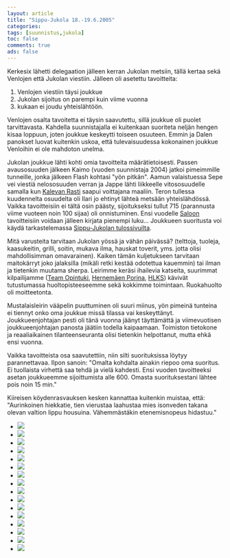 ```yaml
--- 
layout: article 
title: "Sippu-Jukola 18.-19.6.2005" 
categories: 
tags: [suunnistus,jukola]
toc: false 
comments: true 
ads: false 
--- 
```


Kerkesix lähetti delegaation jälleen kerran Jukolan metsiin, tällä
kertaa sekä Venlojen että Jukolan viestiin. Jälleen oli asetettu
tavoitteita:

1.  Venlojen viestiin täysi joukkue
2.  Jukolan sijoitus on parempi kuin viime vuonna
3.  kukaan ei joudu yhteislähtöön.

Venlojen osalta tavoitetta ei täysin saavutettu, sillä joukkue oli
puolet tarvittavasta. Kahdella suunnistajalla ei kuitenkaan suoriteta
neljän hengen kisaa loppuun, joten joukkue keskeytti toiseen osuuteen.
Emmin ja Dalen panokset luovat kuitenkin uskoa, että tulevaisuudessa
kokonainen joukkue Venloihin ei ole mahdoton unelma.

Jukolan joukkue lähti kohti omia tavoitteita määrätietoisesti. Passen
avausosuuden jälkeen Kaimo (vuoden suunnistaja 2004) jatkoi pimeimmille
tunneille, jonka jälkeen Flash kohtasi "yön pitkän". Aamun valaistuessa
Sepe vei viestiä nelososuuden verran ja Jappe lähti liikkeelle
vitososuudelle samalla kun [Kalevan Rasti](http://www.kalevanrasti.fi/)
saapui voittajana maaliin. Teron tullessa kuudennelta osuudelta oli
Ilari jo ehtinyt lähteä metsään yhteislähdössä. Vaikka tavoitteisiin ei
tältä osin päästy, sijoitukseksi tullut 715 (parannusta viime vuoteen
noin 100 sijaa) oli onnistuminen. Ensi vuodelle
[Saloon](http://www.jukola2006.net/) tavoitteisiin voidaan jälleen
kirjata pienempi luku... Joukkueen suoritusta voi käydä tarkastelemassa
[Sippu-Jukolan
tulossivuilta](http://www.tuomas.jukola.com/tulokset/fi/j2005_ju/ju/kilpailijat/815/).

Mitä varusteita tarvitaan Jukolan yössä ja vähän päivässä? (telttoja,
tuoleja, kaasukeitin, grilli, soitin, mukava ilma, hauskat toverit, yms.
jotta olisi mahdollisimman omavarainen). Kaiken tämän kuljetukseen
tarvitaan maitokärryt joko jalaksilla (mikäli retki kestää odotettua
kauemmin) tai ilman ja tietenkin muutama sherpa. Leirimme keräsi
ihailevia katseita, suurimmat kilpailijamme ([Team
Opintuki](http://www.tuomas.jukola.com/tulokset/fi/j2005_ju/ju/kilpailijat/972/),
[Hernemäen
Porina](http://www.tuomas.jukola.com/tulokset/fi/j2005_ju/ju/kilpailijat/1258/),
[HLKS](http://www.tuomas.jukola.com/tulokset/fi/j2005_ju/ju/kilpailijat/1311/))
kävivät tutustumassa huoltopisteeseemme sekä kokkimme toimintaan.
Ruokahuolto oli moitteetonta.

Mustalaisleirin vääpelin puuttuminen oli suuri miinus, yön pimeinä
tunteina ei tiennyt onko oma joukkue missä tilassa vai keskeyttänyt.
Joukkueenjohtajan pesti oli tänä vuonna jäänyt täyttämättä ja
viimevuotisen joukkueenjohtajan panosta jäätiin todella kaipaamaan.
Toimiston tietokone ja reaaliaikainen tilanteenseuranta olisi tietenkin
helpottanut, mutta ehkä ensi vuonna.

Vaikka tavoitteista osa saavutettiin, niin silti suorituksissa löytyy
parannettavaa. Ilpon sanoin: "Omalta kohdalta ainakin riepoo oma
suoritus. Ei tuollaista virhettä saa tehdä ja vielä kahdesti. Ensi
vuoden tavoitteeksi asetan joukkueemme sijoittumista alle 600. Omasta
suorituksestani lähtee pois noin 15 min."

Kiireisen köydenrasvauksen kesken kannattaa kuitenkin muistaa, että:
"Aurinkoinen hiekkatie, tien vierustaa laahustaa mies isonveden takana
olevan valtion lippu housuina. Vähemmästäkin etenemisnopeus hidastuu."

<div class="image-gallery">

-   [![](/Media/Default/ImageGalleries/jukola-2005/Thumbnails/suunnistusjukola2005_01b.jpg)](/Media/Default/ImageGalleries/jukola-2005/suunnistusjukola2005_01b.jpg)
-   [![](/Media/Default/ImageGalleries/jukola-2005/Thumbnails/suunnistusjukola2005_02b.jpg)](/Media/Default/ImageGalleries/jukola-2005/suunnistusjukola2005_02b.jpg)
-   [![](/Media/Default/ImageGalleries/jukola-2005/Thumbnails/suunnistusjukola2005_03b.jpg)](/Media/Default/ImageGalleries/jukola-2005/suunnistusjukola2005_03b.jpg)
-   [![](/Media/Default/ImageGalleries/jukola-2005/Thumbnails/suunnistusjukola2005_04b.jpg)](/Media/Default/ImageGalleries/jukola-2005/suunnistusjukola2005_04b.jpg)
-   [![](/Media/Default/ImageGalleries/jukola-2005/Thumbnails/suunnistusjukola2005_05b.jpg)](/Media/Default/ImageGalleries/jukola-2005/suunnistusjukola2005_05b.jpg)
-   [![](/Media/Default/ImageGalleries/jukola-2005/Thumbnails/suunnistusjukola2005_06b.jpg)](/Media/Default/ImageGalleries/jukola-2005/suunnistusjukola2005_06b.jpg)
-   [![](/Media/Default/ImageGalleries/jukola-2005/Thumbnails/suunnistusjukola2005_07b.jpg)](/Media/Default/ImageGalleries/jukola-2005/suunnistusjukola2005_07b.jpg)
-   [![](/Media/Default/ImageGalleries/jukola-2005/Thumbnails/suunnistusjukola2005_08b.jpg)](/Media/Default/ImageGalleries/jukola-2005/suunnistusjukola2005_08b.jpg)
-   [![](/Media/Default/ImageGalleries/jukola-2005/Thumbnails/suunnistusjukola2005_09b.jpg)](/Media/Default/ImageGalleries/jukola-2005/suunnistusjukola2005_09b.jpg)
-   [![](/Media/Default/ImageGalleries/jukola-2005/Thumbnails/suunnistusjukola2005_10b.jpg)](/Media/Default/ImageGalleries/jukola-2005/suunnistusjukola2005_10b.jpg)
-   [![](/Media/Default/ImageGalleries/jukola-2005/Thumbnails/suunnistusjukola2005_11b.jpg)](/Media/Default/ImageGalleries/jukola-2005/suunnistusjukola2005_11b.jpg)
-   [![](/Media/Default/ImageGalleries/jukola-2005/Thumbnails/suunnistusjukola2005_12b.jpg)](/Media/Default/ImageGalleries/jukola-2005/suunnistusjukola2005_12b.jpg)
-   [![](/Media/Default/ImageGalleries/jukola-2005/Thumbnails/suunnistusjukola2005_13b.jpg)](/Media/Default/ImageGalleries/jukola-2005/suunnistusjukola2005_13b.jpg)
-   [![](/Media/Default/ImageGalleries/jukola-2005/Thumbnails/suunnistusjukola2005_14b.jpg)](/Media/Default/ImageGalleries/jukola-2005/suunnistusjukola2005_14b.jpg)
-   [![](/Media/Default/ImageGalleries/jukola-2005/Thumbnails/suunnistusjukola2005_15b.jpg)](/Media/Default/ImageGalleries/jukola-2005/suunnistusjukola2005_15b.jpg)
-   [![](/Media/Default/ImageGalleries/jukola-2005/Thumbnails/suunnistusjukola2005_16b.jpg)](/Media/Default/ImageGalleries/jukola-2005/suunnistusjukola2005_16b.jpg)

</div>
